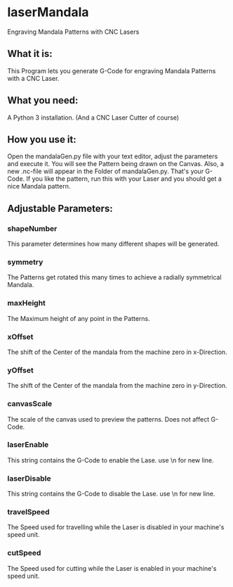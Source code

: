 # laserMandala
Engraving Mandala Patterns with CNC Lasers
## What it is:
This Program lets you generate G-Code for engraving Mandala Patterns with a CNC Laser.
## What you need:
A Python 3 installation.
(And a CNC Laser Cutter of course)
## How you use it:
Open the mandalaGen.py file with your text editor, adjust the parameters and execute it. You will see the Pattern being drawn on the Canvas.
Also, a new .nc-file will appear in the Folder of mandalaGen.py. That's your G-Code.
If you like the pattern, run this with your Laser and you should get a nice Mandala pattern.
## Adjustable Parameters:
### shapeNumber
This parameter determines how many different shapes will be generated.
### symmetry
The Patterns get rotated this many times to achieve a radially symmetrical Mandala.
### maxHeight
The Maximum height of any point in the Patterns.
### xOffset
The shift of the Center of the mandala from the machine zero in x-Direction.
### yOffset
The shift of the Center of the mandala from the machine zero in y-Direction.
### canvasScale
The scale of the canvas used to preview the patterns. Does not affect G-Code.
### laserEnable
This string contains the G-Code to enable the Lase. use \n for new line.
### laserDisable
This string contains the G-Code to disable the Lase. use \n for new line.
### travelSpeed
The Speed used for travelling while the Laser is disabled in your machine's speed unit.
### cutSpeed
The Speed used for cutting while the Laser is enabled in your machine's speed unit.
